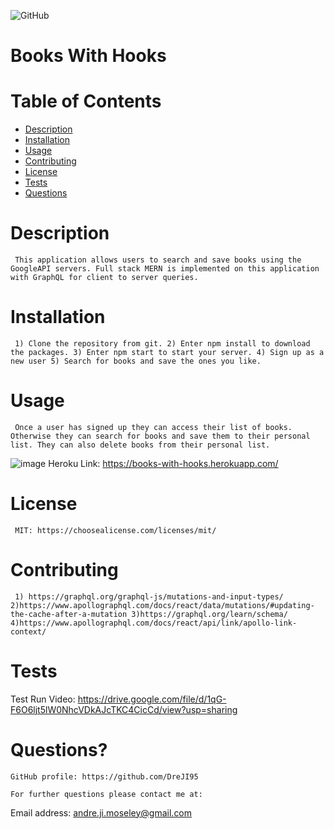 
  ![GitHub](https://img.shields.io/badge/license-MIT-blue)

  # Books With Hooks

  # Table of Contents
  * [Description](#description)
  * [Installation](#installation)
  * [Usage](#usage)
  * [Contributing](#contributing)
  * [License](#license)
  * [Tests](#tests)
  * [Questions](#questions?)

  # Description
     This application allows users to search and save books using the GoogleAPI servers. Full stack MERN is implemented on this application with GraphQL for client to server queries.

  # Installation 
     1) Clone the repository from git. 2) Enter npm install to download the packages. 3) Enter npm start to start your server. 4) Sign up as a new user 5) Search for books and save the ones you like.

  # Usage 
     Once a user has signed up they can access their list of books. Otherwise they can search for books and save them to their personal list. They can also delete books from their personal list.
  ![image](https://user-images.githubusercontent.com/76451565/126104075-fea0c37c-b5b1-42ee-9e7a-f8fb23118238.png)
  Heroku Link: https://books-with-hooks.herokuapp.com/

  # License
     MIT: https://choosealicense.com/licenses/mit/

  # Contributing
     1) https://graphql.org/graphql-js/mutations-and-input-types/ 2)https://www.apollographql.com/docs/react/data/mutations/#updating-the-cache-after-a-mutation 3)https://graphql.org/learn/schema/ 4)https://www.apollographql.com/docs/react/api/link/apollo-link-context/

  # Tests
 Test Run Video: https://drive.google.com/file/d/1qG-F6O6ljt5lW0NhcVDkAJcTKC4CicCd/view?usp=sharing

  # Questions?

    GitHub profile: https://github.com/DreJI95
     
    For further questions please contact me at:

  Email address: andre.ji.moseley@gmail.com
